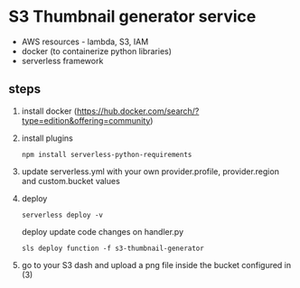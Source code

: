 S3 Thumbnail generator service
===

- AWS resources - lambda, S3, IAM
- docker (to containerize python libraries)
- serverless framework


## steps

1. install docker (https://hub.docker.com/search/?type=edition&offering=community)

2. install plugins

    `npm install serverless-python-requirements`

3. update serverless.yml with your own provider.profile, provider.region and custom.bucket values

4. deploy

    `serverless deploy -v`

    deploy update code changes on handler.py

    `sls deploy function -f s3-thumbnail-generator`

5. go to your S3 dash and upload a png file inside the bucket configured in (3)



